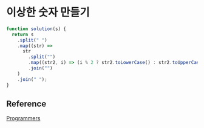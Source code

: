 # 이상한 숫자 만들기

```js
function solution(s) {
  return s
    .split(" ")
    .map((str) =>
      str
        .split("")
        .map((str2, i) => (i % 2 ? str2.toLowerCase() : str2.toUpperCase()))
        .join("")
    )
    .join(" ");
}
```

## Reference

[Programmers](https://programmers.co.kr/learn/courses/30/lessons/12930)
